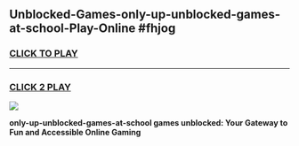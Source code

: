 
## Unblocked-Games-only-up-unblocked-games-at-school-Play-Online #fhjog
<h3>
<a href="https://news.freeplayer.one?title=only-up-unblocked-games-at-school&ref=3">CLICK TO PLAY</a></h3>
<hr>

<h3>
<a href="https://news.freeplayer.one?title=only-up-unblocked-games-at-school&ref=3">CLICK 2 PLAY</a>
  
</h3>

<a href="https://news.freeplayer.one?title=only-up-unblocked-games-at-school&ref=3"><img src="https://clearcache.store/games.png"></a>


**only-up-unblocked-games-at-school games unblocked: Your Gateway to Fun and Accessible Online Gaming**
